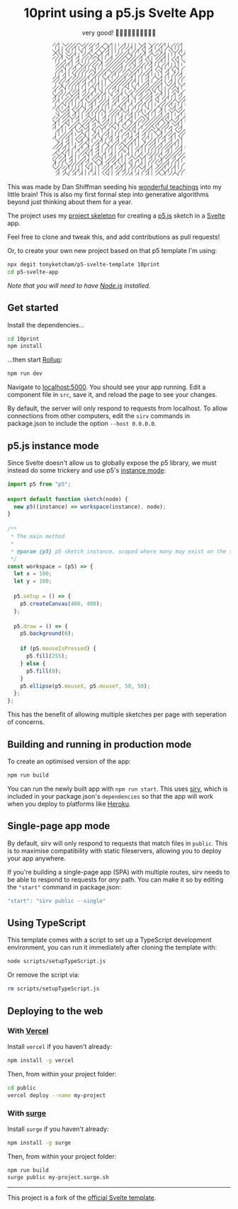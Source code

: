 <h1 align="center">10print using a p5.js Svelte App</h1>
<p align="center">
very good! 👋👋🏿👋🏽👋🏻👋🏾👋
</p>

<p align="center">
  <img src="public/11print.png" alt="maybe this is like......11print i think?" width="300" height="300" />
</p>

This was made by Dan Shiffman seeding his [wonderful teachings](https://www.youtube.com/watch?v=bEyTZ5ZZxZs) into my little brain! This is also my first formal step into generative algorithms beyond just thinking about them for a year.

The project uses my [project skeleton](https://github.com/tonyketcham/p5-svelte-template) for creating a [p5.js](https://p5js.org/) sketch in a [Svelte](https://svelte.dev) app.

Feel free to clone and tweak this, and add contributions as pull requests!

Or, to create your own new project based on that p5 template I'm using:

```bash
npx degit tonyketcham/p5-svelte-template 10print
cd p5-svelte-app
```

_Note that you will need to have [Node.js](https://nodejs.org) installed._

## Get started

Install the dependencies...

```bash
cd 10print
npm install
```

...then start [Rollup](https://rollupjs.org):

```bash
npm run dev
```

Navigate to [localhost:5000](http://localhost:5000). You should see your app running. Edit a component file in `src`, save it, and reload the page to see your changes.

By default, the server will only respond to requests from localhost. To allow connections from other computers, edit the `sirv` commands in package.json to include the option `--host 0.0.0.0`.

## p5.js instance mode

Since Svelte doesn't allow us to globally expose the p5 library, we must instead do some trickery and use p5's [instance mode](https://github.com/processing/p5.js/wiki/Global-and-instance-mode):

```js
import p5 from "p5";

export default function sketch(node) {
  new p5((instance) => workspace(instance), node);
}

/**
 * The main method
 *
 * @param {p5} p5 sketch instance, scoped where many may exist on the same page
 */
const workspace = (p5) => {
  let x = 100;
  let y = 100;

  p5.setup = () => {
    p5.createCanvas(400, 400);
  };

  p5.draw = () => {
    p5.background(0);

    if (p5.mouseIsPressed) {
      p5.fill(255);
    } else {
      p5.fill(0);
    }
    p5.ellipse(p5.mouseX, p5.mouseY, 50, 50);
  };
};
```

This has the benefit of allowing multiple sketches per page with seperation of concerns.

## Building and running in production mode

To create an optimised version of the app:

```bash
npm run build
```

You can run the newly built app with `npm run start`. This uses [sirv](https://github.com/lukeed/sirv), which is included in your package.json's `dependencies` so that the app will work when you deploy to platforms like [Heroku](https://heroku.com).

## Single-page app mode

By default, sirv will only respond to requests that match files in `public`. This is to maximise compatibility with static fileservers, allowing you to deploy your app anywhere.

If you're building a single-page app (SPA) with multiple routes, sirv needs to be able to respond to requests for _any_ path. You can make it so by editing the `"start"` command in package.json:

```js
"start": "sirv public --single"
```

## Using TypeScript

This template comes with a script to set up a TypeScript development environment, you can run it immediately after cloning the template with:

```bash
node scripts/setupTypeScript.js
```

Or remove the script via:

```bash
rm scripts/setupTypeScript.js
```

## Deploying to the web

### With [Vercel](https://vercel.com)

Install `vercel` if you haven't already:

```bash
npm install -g vercel
```

Then, from within your project folder:

```bash
cd public
vercel deploy --name my-project
```

### With [surge](https://surge.sh/)

Install `surge` if you haven't already:

```bash
npm install -g surge
```

Then, from within your project folder:

```bash
npm run build
surge public my-project.surge.sh
```

---

This project is a fork of the [official Svelte template](https://github.com/sveltejs/template).
